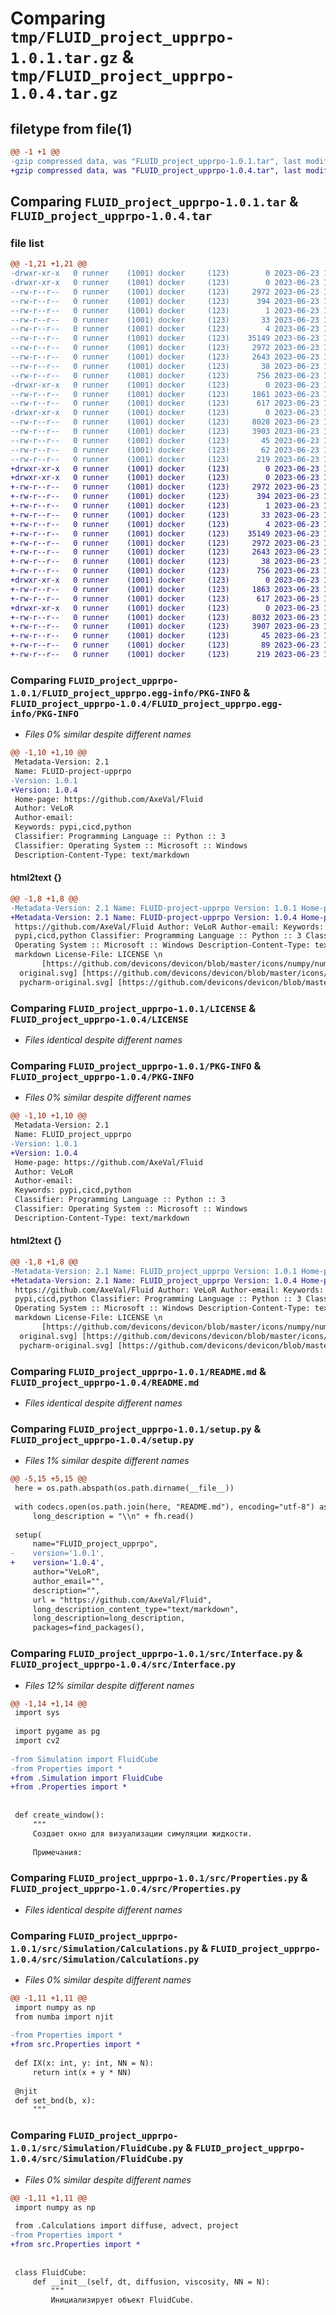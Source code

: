 # Comparing `tmp/FLUID_project_upprpo-1.0.1.tar.gz` & `tmp/FLUID_project_upprpo-1.0.4.tar.gz`

## filetype from file(1)

```diff
@@ -1 +1 @@
-gzip compressed data, was "FLUID_project_upprpo-1.0.1.tar", last modified: Fri Jun 23 15:40:30 2023, max compression
+gzip compressed data, was "FLUID_project_upprpo-1.0.4.tar", last modified: Fri Jun 23 16:00:09 2023, max compression
```

## Comparing `FLUID_project_upprpo-1.0.1.tar` & `FLUID_project_upprpo-1.0.4.tar`

### file list

```diff
@@ -1,21 +1,21 @@
-drwxr-xr-x   0 runner    (1001) docker     (123)        0 2023-06-23 15:40:30.819289 FLUID_project_upprpo-1.0.1/
-drwxr-xr-x   0 runner    (1001) docker     (123)        0 2023-06-23 15:40:30.815289 FLUID_project_upprpo-1.0.1/FLUID_project_upprpo.egg-info/
--rw-r--r--   0 runner    (1001) docker     (123)     2972 2023-06-23 15:40:30.000000 FLUID_project_upprpo-1.0.1/FLUID_project_upprpo.egg-info/PKG-INFO
--rw-r--r--   0 runner    (1001) docker     (123)      394 2023-06-23 15:40:30.000000 FLUID_project_upprpo-1.0.1/FLUID_project_upprpo.egg-info/SOURCES.txt
--rw-r--r--   0 runner    (1001) docker     (123)        1 2023-06-23 15:40:30.000000 FLUID_project_upprpo-1.0.1/FLUID_project_upprpo.egg-info/dependency_links.txt
--rw-r--r--   0 runner    (1001) docker     (123)       33 2023-06-23 15:40:30.000000 FLUID_project_upprpo-1.0.1/FLUID_project_upprpo.egg-info/requires.txt
--rw-r--r--   0 runner    (1001) docker     (123)        4 2023-06-23 15:40:30.000000 FLUID_project_upprpo-1.0.1/FLUID_project_upprpo.egg-info/top_level.txt
--rw-r--r--   0 runner    (1001) docker     (123)    35149 2023-06-23 15:39:58.000000 FLUID_project_upprpo-1.0.1/LICENSE
--rw-r--r--   0 runner    (1001) docker     (123)     2972 2023-06-23 15:40:30.819289 FLUID_project_upprpo-1.0.1/PKG-INFO
--rw-r--r--   0 runner    (1001) docker     (123)     2643 2023-06-23 15:39:58.000000 FLUID_project_upprpo-1.0.1/README.md
--rw-r--r--   0 runner    (1001) docker     (123)       38 2023-06-23 15:40:30.819289 FLUID_project_upprpo-1.0.1/setup.cfg
--rw-r--r--   0 runner    (1001) docker     (123)      756 2023-06-23 15:39:58.000000 FLUID_project_upprpo-1.0.1/setup.py
-drwxr-xr-x   0 runner    (1001) docker     (123)        0 2023-06-23 15:40:30.815289 FLUID_project_upprpo-1.0.1/src/
--rw-r--r--   0 runner    (1001) docker     (123)     1861 2023-06-23 15:39:58.000000 FLUID_project_upprpo-1.0.1/src/Interface.py
--rw-r--r--   0 runner    (1001) docker     (123)      617 2023-06-23 15:39:58.000000 FLUID_project_upprpo-1.0.1/src/Properties.py
-drwxr-xr-x   0 runner    (1001) docker     (123)        0 2023-06-23 15:40:30.819289 FLUID_project_upprpo-1.0.1/src/Simulation/
--rw-r--r--   0 runner    (1001) docker     (123)     8028 2023-06-23 15:39:58.000000 FLUID_project_upprpo-1.0.1/src/Simulation/Calculations.py
--rw-r--r--   0 runner    (1001) docker     (123)     3903 2023-06-23 15:39:58.000000 FLUID_project_upprpo-1.0.1/src/Simulation/FluidCube.py
--rw-r--r--   0 runner    (1001) docker     (123)       45 2023-06-23 15:39:58.000000 FLUID_project_upprpo-1.0.1/src/Simulation/__init__.py
--rw-r--r--   0 runner    (1001) docker     (123)       62 2023-06-23 15:39:58.000000 FLUID_project_upprpo-1.0.1/src/__init__.py
--rw-r--r--   0 runner    (1001) docker     (123)      219 2023-06-23 15:39:58.000000 FLUID_project_upprpo-1.0.1/src/main.py
+drwxr-xr-x   0 runner    (1001) docker     (123)        0 2023-06-23 16:00:09.471488 FLUID_project_upprpo-1.0.4/
+drwxr-xr-x   0 runner    (1001) docker     (123)        0 2023-06-23 16:00:09.471488 FLUID_project_upprpo-1.0.4/FLUID_project_upprpo.egg-info/
+-rw-r--r--   0 runner    (1001) docker     (123)     2972 2023-06-23 16:00:09.000000 FLUID_project_upprpo-1.0.4/FLUID_project_upprpo.egg-info/PKG-INFO
+-rw-r--r--   0 runner    (1001) docker     (123)      394 2023-06-23 16:00:09.000000 FLUID_project_upprpo-1.0.4/FLUID_project_upprpo.egg-info/SOURCES.txt
+-rw-r--r--   0 runner    (1001) docker     (123)        1 2023-06-23 16:00:09.000000 FLUID_project_upprpo-1.0.4/FLUID_project_upprpo.egg-info/dependency_links.txt
+-rw-r--r--   0 runner    (1001) docker     (123)       33 2023-06-23 16:00:09.000000 FLUID_project_upprpo-1.0.4/FLUID_project_upprpo.egg-info/requires.txt
+-rw-r--r--   0 runner    (1001) docker     (123)        4 2023-06-23 16:00:09.000000 FLUID_project_upprpo-1.0.4/FLUID_project_upprpo.egg-info/top_level.txt
+-rw-r--r--   0 runner    (1001) docker     (123)    35149 2023-06-23 15:59:38.000000 FLUID_project_upprpo-1.0.4/LICENSE
+-rw-r--r--   0 runner    (1001) docker     (123)     2972 2023-06-23 16:00:09.471488 FLUID_project_upprpo-1.0.4/PKG-INFO
+-rw-r--r--   0 runner    (1001) docker     (123)     2643 2023-06-23 15:59:38.000000 FLUID_project_upprpo-1.0.4/README.md
+-rw-r--r--   0 runner    (1001) docker     (123)       38 2023-06-23 16:00:09.471488 FLUID_project_upprpo-1.0.4/setup.cfg
+-rw-r--r--   0 runner    (1001) docker     (123)      756 2023-06-23 15:59:38.000000 FLUID_project_upprpo-1.0.4/setup.py
+drwxr-xr-x   0 runner    (1001) docker     (123)        0 2023-06-23 16:00:09.471488 FLUID_project_upprpo-1.0.4/src/
+-rw-r--r--   0 runner    (1001) docker     (123)     1863 2023-06-23 15:59:38.000000 FLUID_project_upprpo-1.0.4/src/Interface.py
+-rw-r--r--   0 runner    (1001) docker     (123)      617 2023-06-23 15:59:38.000000 FLUID_project_upprpo-1.0.4/src/Properties.py
+drwxr-xr-x   0 runner    (1001) docker     (123)        0 2023-06-23 16:00:09.471488 FLUID_project_upprpo-1.0.4/src/Simulation/
+-rw-r--r--   0 runner    (1001) docker     (123)     8032 2023-06-23 15:59:38.000000 FLUID_project_upprpo-1.0.4/src/Simulation/Calculations.py
+-rw-r--r--   0 runner    (1001) docker     (123)     3907 2023-06-23 15:59:38.000000 FLUID_project_upprpo-1.0.4/src/Simulation/FluidCube.py
+-rw-r--r--   0 runner    (1001) docker     (123)       45 2023-06-23 15:59:38.000000 FLUID_project_upprpo-1.0.4/src/Simulation/__init__.py
+-rw-r--r--   0 runner    (1001) docker     (123)       89 2023-06-23 15:59:38.000000 FLUID_project_upprpo-1.0.4/src/__init__.py
+-rw-r--r--   0 runner    (1001) docker     (123)      219 2023-06-23 15:59:38.000000 FLUID_project_upprpo-1.0.4/src/main.py
```

### Comparing `FLUID_project_upprpo-1.0.1/FLUID_project_upprpo.egg-info/PKG-INFO` & `FLUID_project_upprpo-1.0.4/FLUID_project_upprpo.egg-info/PKG-INFO`

 * *Files 0% similar despite different names*

```diff
@@ -1,10 +1,10 @@
 Metadata-Version: 2.1
 Name: FLUID-project-upprpo
-Version: 1.0.1
+Version: 1.0.4
 Home-page: https://github.com/AxeVal/Fluid
 Author: VeLoR
 Author-email: 
 Keywords: pypi,cicd,python
 Classifier: Programming Language :: Python :: 3
 Classifier: Operating System :: Microsoft :: Windows
 Description-Content-Type: text/markdown
```

#### html2text {}

```diff
@@ -1,8 +1,8 @@
-Metadata-Version: 2.1 Name: FLUID-project-upprpo Version: 1.0.1 Home-page:
+Metadata-Version: 2.1 Name: FLUID-project-upprpo Version: 1.0.4 Home-page:
 https://github.com/AxeVal/Fluid Author: VeLoR Author-email: Keywords:
 pypi,cicd,python Classifier: Programming Language :: Python :: 3 Classifier:
 Operating System :: Microsoft :: Windows Description-Content-Type: text/
 markdown License-File: LICENSE \n
       [https://github.com/devicons/devicon/blob/master/icons/numpy/numpy-
  original.svg] [https://github.com/devicons/devicon/blob/master/icons/pycharm/
  pycharm-original.svg] [https://github.com/devicons/devicon/blob/master/icons/
```

### Comparing `FLUID_project_upprpo-1.0.1/LICENSE` & `FLUID_project_upprpo-1.0.4/LICENSE`

 * *Files identical despite different names*

### Comparing `FLUID_project_upprpo-1.0.1/PKG-INFO` & `FLUID_project_upprpo-1.0.4/PKG-INFO`

 * *Files 0% similar despite different names*

```diff
@@ -1,10 +1,10 @@
 Metadata-Version: 2.1
 Name: FLUID_project_upprpo
-Version: 1.0.1
+Version: 1.0.4
 Home-page: https://github.com/AxeVal/Fluid
 Author: VeLoR
 Author-email: 
 Keywords: pypi,cicd,python
 Classifier: Programming Language :: Python :: 3
 Classifier: Operating System :: Microsoft :: Windows
 Description-Content-Type: text/markdown
```

#### html2text {}

```diff
@@ -1,8 +1,8 @@
-Metadata-Version: 2.1 Name: FLUID_project_upprpo Version: 1.0.1 Home-page:
+Metadata-Version: 2.1 Name: FLUID_project_upprpo Version: 1.0.4 Home-page:
 https://github.com/AxeVal/Fluid Author: VeLoR Author-email: Keywords:
 pypi,cicd,python Classifier: Programming Language :: Python :: 3 Classifier:
 Operating System :: Microsoft :: Windows Description-Content-Type: text/
 markdown License-File: LICENSE \n
       [https://github.com/devicons/devicon/blob/master/icons/numpy/numpy-
  original.svg] [https://github.com/devicons/devicon/blob/master/icons/pycharm/
  pycharm-original.svg] [https://github.com/devicons/devicon/blob/master/icons/
```

### Comparing `FLUID_project_upprpo-1.0.1/README.md` & `FLUID_project_upprpo-1.0.4/README.md`

 * *Files identical despite different names*

### Comparing `FLUID_project_upprpo-1.0.1/setup.py` & `FLUID_project_upprpo-1.0.4/setup.py`

 * *Files 1% similar despite different names*

```diff
@@ -5,15 +5,15 @@
 here = os.path.abspath(os.path.dirname(__file__))
 
 with codecs.open(os.path.join(here, "README.md"), encoding="utf-8") as fh:
     long_description = "\\n" + fh.read()
 
 setup(
     name="FLUID_project_upprpo",
-    version='1.0.1',
+    version='1.0.4',
     author="VeLoR",
     author_email="",
     description="",
     url = "https://github.com/AxeVal/Fluid",
     long_description_content_type="text/markdown",
     long_description=long_description,
     packages=find_packages(),
```

### Comparing `FLUID_project_upprpo-1.0.1/src/Interface.py` & `FLUID_project_upprpo-1.0.4/src/Interface.py`

 * *Files 12% similar despite different names*

```diff
@@ -1,14 +1,14 @@
 import sys
 
 import pygame as pg
 import cv2
 
-from Simulation import FluidCube
-from Properties import *
+from .Simulation import FluidCube
+from .Properties import *
 
 
 def create_window():
     """
     Создает окно для визуализации симуляции жидкости.
 
     Примечания:
```

### Comparing `FLUID_project_upprpo-1.0.1/src/Properties.py` & `FLUID_project_upprpo-1.0.4/src/Properties.py`

 * *Files identical despite different names*

### Comparing `FLUID_project_upprpo-1.0.1/src/Simulation/Calculations.py` & `FLUID_project_upprpo-1.0.4/src/Simulation/Calculations.py`

 * *Files 0% similar despite different names*

```diff
@@ -1,11 +1,11 @@
 import numpy as np
 from numba import njit
 
-from Properties import *
+from src.Properties import *
 
 def IX(x: int, y: int, NN = N):
     return int(x + y * NN)
 
 @njit
 def set_bnd(b, x):
     """
```

### Comparing `FLUID_project_upprpo-1.0.1/src/Simulation/FluidCube.py` & `FLUID_project_upprpo-1.0.4/src/Simulation/FluidCube.py`

 * *Files 0% similar despite different names*

```diff
@@ -1,11 +1,11 @@
 import numpy as np
 
 from .Calculations import diffuse, advect, project
-from Properties import *
+from src.Properties import *
 
 
 class FluidCube:
     def __init__(self, dt, diffusion, viscosity, NN = N):
         """
         Инициализирует объект FluidCube.
```

